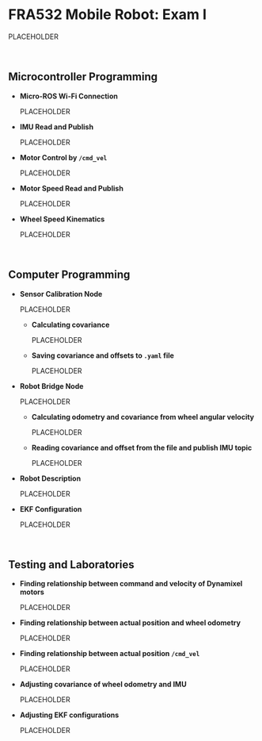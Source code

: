 # FRA532 Mobile Robot: Exam I

PLACEHOLDER

<br>

## Microcontroller Programming

- **Micro-ROS Wi-Fi Connection**

    PLACEHOLDER

- **IMU Read and Publish**

    PLACEHOLDER

- **Motor Control by `/cmd_vel`**

    PLACEHOLDER

- **Motor Speed Read and Publish**

    PLACEHOLDER

- **Wheel Speed Kinematics**

    PLACEHOLDER

<br>

## Computer Programming

- **Sensor Calibration Node**

    PLACEHOLDER
  
    - **Calculating covariance**
 
        PLACEHOLDER
      
    - **Saving covariance and offsets to `.yaml` file**
 
        PLACEHOLDER

- **Robot Bridge Node**

    PLACEHOLDER
  
    - **Calculating odometry and covariance from wheel angular velocity**
 
        PLACEHOLDER
      
    - **Reading covariance and offset from the file and publish IMU topic**
 
        PLACEHOLDER

- **Robot Description**

    PLACEHOLDER

- **EKF Configuration**

    PLACEHOLDER

<br>

## Testing and Laboratories

- **Finding relationship between command and velocity of Dynamixel motors**

    PLACEHOLDER
  
- **Finding relationship between actual position and wheel odometry**

  PLACEHOLDER

- **Finding relationship between actual position `/cmd_vel`**

  PLACEHOLDER

- **Adjusting covariance of wheel odometry and IMU**

  PLACEHOLDER

- **Adjusting EKF configurations**

  PLACEHOLDER
